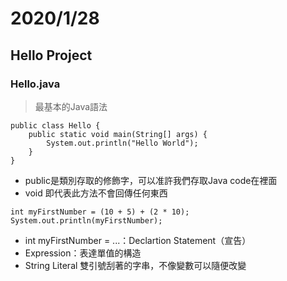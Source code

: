 # 2020/1/28
## Hello Project
### Hello.java
> 最基本的Java語法
```java=
public class Hello {
	public static void main(String[] args) {
		System.out.println("Hello World");
	}
}
```
* public是類別存取的修飾字，可以准許我們存取Java code在裡面
* void 即代表此方法不會回傳任何東西

```java=
int myFirstNumber = (10 + 5) + (2 * 10);
System.out.println(myFirstNumber);
```
* int myFirstNumber = ...：Declartion Statement（宣告）
* Expression：表達單值的構造
* String Literal 雙引號刮著的字串，不像變數可以隨便改變
